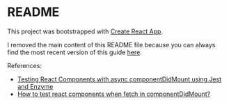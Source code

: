 # README

This project was bootstrapped with [Create React App](https://github.com/facebookincubator/create-react-app).

I removed the main content of this README file because you can always find the most recent version of this guide [here](https://github.com/facebookincubator/create-react-app/blob/master/packages/react-scripts/template/README.md).

References:

- [Testing React Components with async componentDidMount using Jest and Enzyme](https://github.com/nilshartmann/jest-playground)
- [How to test react components when fetch in componentDidMount?](https://stackoverflow.com/questions/49008478/how-to-test-react-components-when-fetch-in-componentdidmount)
